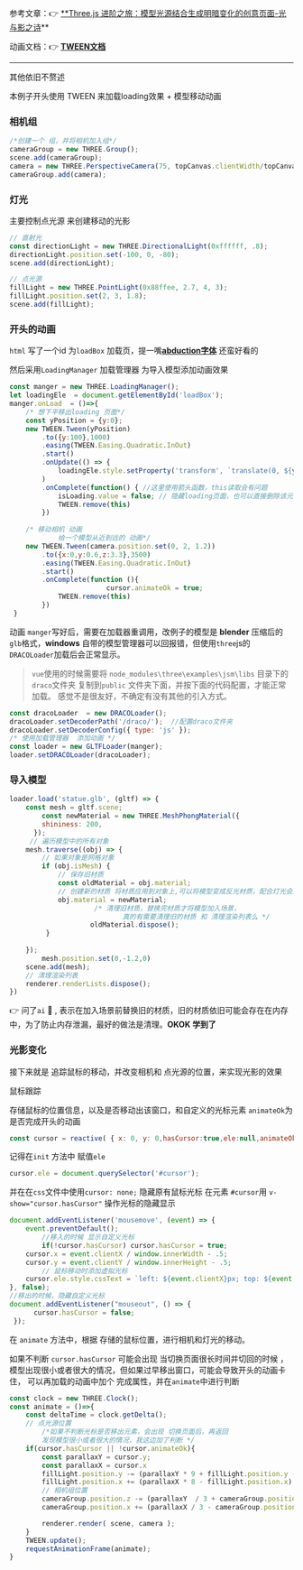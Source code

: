 参考文章：👉 [**Three.js 进阶之旅：模型光源结合生成明暗变化的创意页面-光与影之诗](https://juejin.cn/post/7148969678642102286)**                  

动画文档：👉 [**TWEEN文档**](https://tweenjs.github.io/tween.js/docs/user_guide_zh-CN.html)

---

其他依旧不赘述

本例子开头使用 TWEEN 来加载loading效果 + 模型移动动画

### 相机组

```jsx
/*创建一个 组，并将相机加入组*/
cameraGroup = new THREE.Group();
scene.add(cameraGroup);
camera = new THREE.PerspectiveCamera(75, topCanvas.clientWidth/topCanvas.clientHeight,0.1, 100);
cameraGroup.add(camera);
```

### 灯光

主要控制点光源 来创建移动的光影

```jsx
// 直射光
const directionLight = new THREE.DirectionalLight(0xffffff, .8);
directionLight.position.set(-100, 0, -80);
scene.add(directionLight);

// 点光源
fillLight = new THREE.PointLight(0x88ffee, 2.7, 4, 3);
fillLight.position.set(2, 3, 1.8);
scene.add(fillLight);
```

### 开头的动画

`html` 写了一个id 为`loadBox` 加载页，提一嘴[**abduction字体**](https://zh.fonts2u.com/abduction.%E5%AD%97%E4%BD%93) 还蛮好看的 

然后采用`LoadingManager` 加载管理器 为导入模型添加动画效果

```js
const manger = new THREE.LoadingManager();
let loadingEle  = document.getElementById('loadBox');
manger.onLoad  = ()=>{
	/* 想下平移出loading 页面*/
    const yPosition = {y:0};
    new TWEEN.Tween(yPosition)
        .to({y:100},1000)
        .easing(TWEEN.Easing.Quadratic.InOut)
        .start()
        .onUpdate(() => { 
            loadingEle.style.setProperty('transform', `translate(0, ${yPosition.y}%)`)}
        )
        .onComplete(function() { //这里使用箭头函数，this读取会有问题
            isLoading.value = false; // 隐藏loading页面，也可以直接删除该元素，这边选择隐藏
            TWEEN.remove(this)
        })
    
    /* 移动相机 动画 
			给一个模型从近到远的 动画*/
    new TWEEN.Tween(camera.position.set(0, 2, 1.2))
        .to({x:0,y:0.6,z:3.3},3500)
        .easing(TWEEN.Easing.Quadratic.InOut)
        .start()
        .onComplete(function (){
						cursor.animateOk = true;
            TWEEN.remove(this)
        })
 }
```

动画 `manger`写好后，需要在加载器重调用，改例子的模型是  **blender** 压缩后的`glb`格式，**windows** 自带的模型管理器可以回报错，但使用`three`js的 `DRACOLoader`加载后会正常显示。

> `vue`使用的时候需要将 `node_modules\three\examples\jsm\libs` 目录下的 `draco`文件夹 复制到`public` 文件夹下面，并按下面的代码配置，才能正常加载。  感觉不是很友好，不确定有没有其他的引入方式。
> 

```jsx
const dracoLoader  = new DRACOLoader();
dracoLoader.setDecoderPath('/draco/');  //配置draco文件夹
dracoLoader.setDecoderConfig({ type: 'js' });
/* 使用加载管理器  添加动画 */
const loader = new GLTFLoader(manger); 
loader.setDRACOLoader(dracoLoader);
```

### 导入模型

```jsx
loader.load('statue.glb', (gltf) => {
    const mesh = gltf.scene;
		const newMaterial = new THREE.MeshPhongMaterial({
	    shininess: 200,
	  });
	 // 遍历模型中的所有对象
    mesh.traverse((obj) => {
        // 如果对象是网格对象
        if (obj.isMesh) {
            // 保存旧材质
            const oldMaterial = obj.material;
            // 创建新的材质 将材质应用到对象上,可以将模型变成反光材质，配合灯光会比较好看
            obj.material = newMaterial;
				     /* 清理旧材质，替换完材质才将模型加入场景，
							真的有需要清理旧的材质 和 清理渲染列表么 */
				    oldMaterial.dispose();
         }
         
    });
		mesh.position.set(0,-1.2,0)
    scene.add(mesh);
    // 清理渲染列表
    renderer.renderLists.dispose();
})
```

👉 问了`ai` 🤣 , 表示在加入场景前替换旧的材质，旧的材质依旧可能会存在在内存中，为了防止内存泄漏，最好的做法是清理。**OKOK 学到了**

### 光影变化

接下来就是 追踪鼠标的移动，并改变相机和 点光源的位置，来实现光影的效果

鼠标跟踪

存储鼠标的位置信息，以及是否移动出该窗口，和自定义的光标元素 `animateOk`为是否完成开头的动画

```jsx
const cursor = reactive( { x: 0, y: 0,hasCursor:true,ele:null,animateOk:false});

```

记得在`init` 方法中 赋值`ele` 

```jsx
cursor.ele = document.querySelector('#cursor');
```

并在在`css`文件中使用`cursor: none;` 隐藏原有鼠标光标
在元素 `#cursor`用 `v-show="cursor.hasCursor"` 操作光标的隐藏显示

```jsx
document.addEventListener('mousemove', (event) => {
    event.preventDefault();
		//移入的时候 显示自定义光标
		if(!cursor.hasCursor) cursor.hasCursor = true;
    cursor.x = event.clientX / window.innerWidth - .5;
    cursor.y = event.clientY / window.innerHeight - .5;
		// 鼠标移动时添加虚拟光标
    cursor.ele.style.cssText = `left: ${event.clientX}px; top: ${event.clientY}px;`;
}, false);
//移出的时候，隐藏自定义光标
document.addEventListener("mouseout", () => {
      cursor.hasCursor = false;
 });
```

在 `animate` 方法中，根据 存储的鼠标位置，进行相机和灯光的移动。

如果不判断  `cursor.hasCursor`  可能会出现 当切换页面很长时间并切回的时候 ，模型出现很小或者很大的情况，但如果过早移出窗口，可能会导致开头的动画卡住， 可以再加载的动画中加个 完成属性，并在`animate`中进行判断 

```jsx
const clock = new THREE.Clock();
const animate = ()=>{
    const deltaTime = clock.getDelta();
    // 点光源位置
		/*如果不判断光标是否移出元素，会出现 切换页面后，再返回 
		发现模型很小或者很大的情况，我这边加了判断 */
    if(cursor.hasCursor || !cursor.animateOk){
        const parallaxY = cursor.y;
        const parallaxX = cursor.x
        fillLight.position.y -= (parallaxY * 9 + fillLight.position.y - 2) *deltaTime;
        fillLight.position.x += (parallaxX * 8 - fillLight.position.x) * 3 *deltaTime;
        // 相机组位置
        cameraGroup.position.z -= (parallaxY  / 3 + cameraGroup.position.z) * deltaTime;
        cameraGroup.position.x += (parallaxX / 3 - cameraGroup.position.x)  * 2 * deltaTime;

        renderer.render( scene, camera );
    }
    TWEEN.update();
    requestAnimationFrame(animate);
}
```